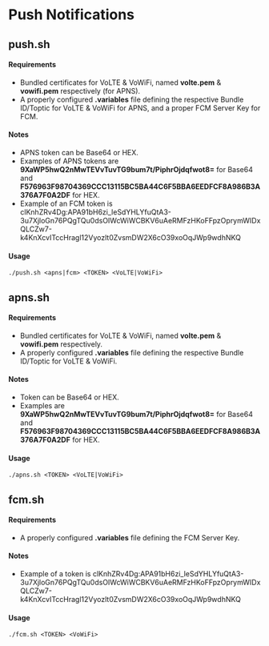 Push Notifications
==================

## push.sh

#### Requirements

* Bundled certificates for VoLTE & VoWiFi, named **volte.pem** & **vowifi.pem** respectively (for APNS).
* A properly configured **.variables** file defining the respective Bundle ID/Toptic for VoLTE & VoWiFi for APNS, and a proper FCM Server Key for FCM.

#### Notes

* APNS token can be Base64 or HEX.
* Examples of APNS tokens are **9XaWP5hwQ2nMwTEVvTuvTG9bum7t/PiphrOjdqfwot8=** for Base64 and **F576963F98704369CCC13115BC5BA44C6F5BBA6EEDFCF8A986B3A376A7F0A2DF** for HEX.
* Example of an FCM token is clKnhZRv4Dg:APA91bH6zi_leSdYHLYfuQtA3-3u7XjloGn76PQgTQu0dsOIWcWiWCBKV6uAeRMFzHKoFFpzOprymWIDxQLCZw7-k4KnXcvITccHragl12Vyozlt0ZvsmDW2X6cO39xoOqJWp9wdhNKQ

#### Usage

```
./push.sh <apns|fcm> <TOKEN> <VoLTE|VoWiFi>
```

## apns.sh

#### Requirements

* Bundled certificates for VoLTE & VoWiFi, named **volte.pem** & **vowifi.pem** respectively.
* A properly configured **.variables** file defining the respective Bundle ID/Toptic for VoLTE & VoWiFi.

#### Notes

* Token can be Base64 or HEX.
* Examples are **9XaWP5hwQ2nMwTEVvTuvTG9bum7t/PiphrOjdqfwot8=** for Base64 and **F576963F98704369CCC13115BC5BA44C6F5BBA6EEDFCF8A986B3A376A7F0A2DF** for HEX.

#### Usage

```
./apns.sh <TOKEN> <VoLTE|VoWiFi>
```

## fcm.sh

#### Requirements

* A properly configured **.variables** file defining the FCM Server Key.

#### Notes

* Example of a token is clKnhZRv4Dg:APA91bH6zi_leSdYHLYfuQtA3-3u7XjloGn76PQgTQu0dsOIWcWiWCBKV6uAeRMFzHKoFFpzOprymWIDxQLCZw7-k4KnXcvITccHragl12Vyozlt0ZvsmDW2X6cO39xoOqJWp9wdhNKQ

#### Usage

```
./fcm.sh <TOKEN> <VoWiFi>
```

